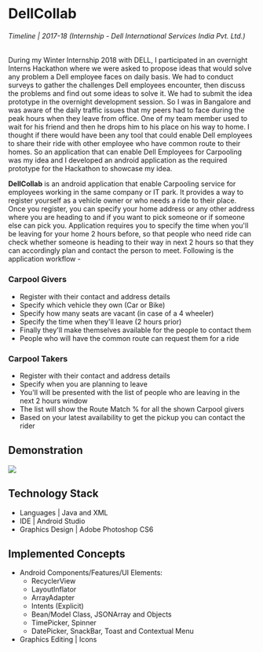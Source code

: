# DellCollab

###### Timeline | 2017-18 (Internship - Dell International Services India Pvt. Ltd.)

During my Winter Internship 2018 with DELL, I participated in an overnight Interns Hackathon where we were asked to propose ideas that would solve any problem a Dell employee faces on daily basis. We had to conduct surveys to gather the challenges Dell employees encounter, then discuss the problems and find out some ideas to solve it. We had to submit the idea prototype in the overnight development session. So I was in Bangalore and was aware of the daily traffic issues that my peers had to face during the peak hours when they leave from office. One of my team member used to wait for his friend and then he drops him to his place on his way to home. I thought if there would have been any tool that could enable Dell employees to share their ride with other employee who have common route to their homes. So an application that can enable Dell Employees for Carpooling was my idea and I developed an android application as the required prototype for the Hackathon to showcase my idea.

**DellCollab** is an android application that enable Carpooling service for employees working in the same company or IT park. It provides a way to register yourself as a vehicle owner or who needs a ride to their place. Once you register, you can specify your home address or any other address where you are heading to and if you want to pick someone or if someone else can pick you. Application requires you to specify the time when you'll be leaving for your home 2 hours before, so that people who need ride can check whether someone is heading to their way in next 2 hours so that they can accordingly plan and contact the person to meet. Following is the application workflow - 

### Carpool Givers
- Register with their contact and address details
- Specify which vehicle they own (Car or Bike)
- Specify how many seats are vacant (in case of a 4 wheeler)
- Specify the time when they'll leave (2 hours prior)
- Finally they'll make themselves available for the people to contact them
- People who will have the common route can request them for a ride

### Carpool Takers
- Register with their contact and address details
- Specify when you are planning to leave
- You'll will be presented with the list of people who are leaving in the next 2 hours window
- The list will show the Route Match % for all the shown Carpool givers
- Based on your latest availability to get the pickup you can contact the rider

## Demonstration

![](/Android%20App%20|%20DellCollab/DellCollab.gif)

## Technology Stack
- Languages	|	Java and XML
- IDE	| Android Studio
- Graphics Design	|	Adobe Photoshop CS6

## Implemented Concepts
- Android Components/Features/UI Elements:
  - RecyclerView
  - LayoutInflator
  - ArrayAdapter
  - Intents (Explicit)
  - Bean/Model Class, JSONArray and Objects
  - TimePicker, Spinner
  - DatePicker, SnackBar, Toast and Contextual Menu
- Graphics Editing | Icons
